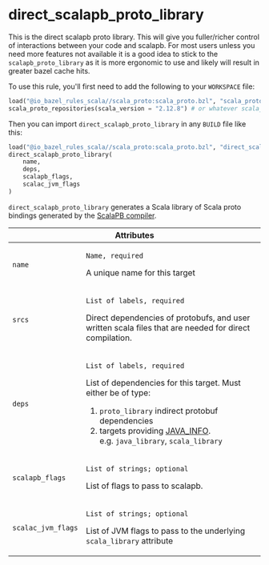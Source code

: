 # direct_scalapb_proto_library

This is the direct scalapb proto library. This will give you fuller/richer control of interactions between your code and scalapb. For most users unless you need more features not available it is a good idea to stick to the `scalapb_proto_library` as it is more ergonomic to use and likely will result in greater bazel cache hits.

To use this rule, you'll first need to add the following to your `WORKSPACE` file:

```python
load("@io_bazel_rules_scala//scala_proto:scala_proto.bzl", "scala_proto_repositories")
scala_proto_repositories(scala_version = "2.12.8") # or whatever scala_version you're on
```

Then you can import `direct_scalapb_proto_library` in any `BUILD` file like this:

```python
load("@io_bazel_rules_scala//scala_proto:scala_proto.bzl", "direct_scalapb_proto_library")
direct_scalapb_proto_library(
    name,
    deps,
    scalapb_flags,
    scalac_jvm_flags
)
```

`direct_scalapb_proto_library` generates a Scala library of Scala proto bindings
generated by the [ScalaPB compiler](https://github.com/scalapb/ScalaPB).

<table class="table table-condensed table-bordered table-params">
  <colgroup>
    <col class="col-param" />
    <col class="param-description" />
  </colgroup>
  <thead>
    <tr>
      <th colspan="2">Attributes</th>
    </tr>
  </thead>
  <tbody>
    <tr>
      <td><code>name</code></td>
      <td>
        <p><code>Name, required</code></p>
        <p>A unique name for this target</p>
      </td>
    <tr>
      <td><code>srcs</code></td>
      <td>
        <p><code>List of labels, required</code></p>
        <p>Direct dependencies of protobufs, and user written scala files that are needed for direct compilation.</p>
      </td>
    <tr>
      <td><code>deps</code></td>
      <td>
        <p><code>List of labels, required</code></p>
        <p>List of dependencies for this target. Must either be of type:
        <ol><li> <code>proto_library</code>
           indirect protobuf dependencies
           </li>
        <li>targets providing <a href="https://docs.bazel.build/versions/master/skylark/lib/JavaInfo.html">JAVA_INFO</a>.<br>
           e.g. <code>java_library</code>, <code>scala_library</code></li>
        </ol>
       </p>
      </td>
    </tr>
    <tr>
      <td><code>scalapb_flags</code></td>
      <td>
        <p><code>List of strings; optional</code></p>
        <p>List of flags to pass to scalapb.</p>
      </td>
    </tr>
    <tr>
      <td><code>scalac_jvm_flags</code></td>
      <td>
        <p><code>List of strings; optional</code></p>
        <p>List of JVM flags to pass to the underlying <code>scala_library</code> attribute</p>
      </td>
    </tr>
  </tbody>
</table>